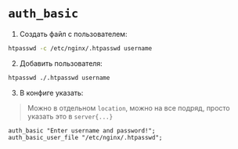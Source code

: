 # `auth_basic`

1. Создать файл с пользователем:
```bash
htpasswd -c /etc/nginx/.htpasswd username
```
2. Добавить пользователя:
```bash
htpasswd ./.htpasswd username
```

3. В конфиге указать:
> Можно в отдельном `location`, можно на все подряд, просто указать это в `server{...}`
```nginx
auth_basic "Enter username and password!";
auth_basic_user_file "/etc/nginx/.htpasswd";
```